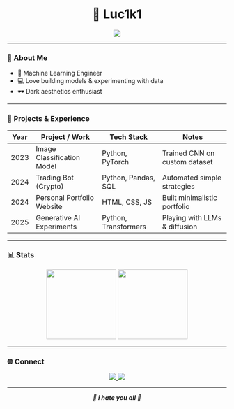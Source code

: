 <h1 align="center">🌌 Luc1k1</h1>

<p align="center">
  <img src="https://readme-typing-svg.herokuapp.com?color=FFFFFF&center=true&vCenter=true&width=500&lines=Machine+Learning+Engineer;AI+%26+Data+Enthusiast;Always+Learning+New+Things" />
</p>

---

### 🖤 About Me
- 🧠 Machine Learning Engineer  
- 💻 Love building models & experimenting with data  
- 🕶 Dark aesthetics enthusiast  

---

### 📂 Projects & Experience

| Year | Project / Work              | Tech Stack              | Notes                          |
|------|-----------------------------|-------------------------|--------------------------------|
| 2023 | Image Classification Model  | Python, PyTorch         | Trained CNN on custom dataset  |
| 2024 | Trading Bot (Crypto)        | Python, Pandas, SQL     | Automated simple strategies    |
| 2024 | Personal Portfolio Website  | HTML, CSS, JS           | Built minimalistic portfolio   |
| 2025 | Generative AI Experiments   | Python, Transformers    | Playing with LLMs & diffusion  |
---

### 📊 Stats
<p align="center">
  <img src="https://github-readme-stats.vercel.app/api?username=luc1k1&show_icons=true&theme=radical&hide_border=true&title_color=FFFFFF&icon_color=FFFFFF&text_color=FFFFFF&bg_color=000000" height="160"/>
  <img src="https://github-readme-stats.vercel.app/api/top-langs/?username=luc1k1&layout=compact&hide_border=true&title_color=FFFFFF&text_color=FFFFFF&bg_color=000000" height="160"/>
</p>

---

### 🌐 Connect
<p align="center">
  <a href="https://twitter.com/leroy_ceo">
    <img src="https://img.shields.io/badge/Twitter-000000?style=for-the-badge&logo=twitter&logoColor=FFFFFF">
  </a>
  <a href="mailto:leroyceo@yahoo.com">
    <img src="https://img.shields.io/badge/Email-000000?style=for-the-badge&logo=yahoo&logoColor=FFFFFF">
  </a>
</p>

---

<p align="center">
  <b><i>🖤 i hate you all 🖤</i></b>
</p>
